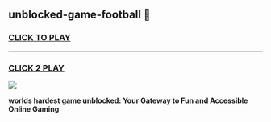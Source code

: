 
## unblocked-game-football 👋
<h3>
<a href="https://premium.freeplayer.one?title=unblocked-game-football&ref=14F">CLICK TO PLAY</a></h3>
<hr>

<h3>
<a href="https://premium.freeplayer.one?title=unblocked-game-football&ref=14F">CLICK 2 PLAY</a>
  
</h3>

<a href="https://premium.freeplayer.one?title=unblocked-game-football&ref=12F/"><img src="https://clearcache.store/games.png"></a>


**worlds hardest game unblocked: Your Gateway to Fun and Accessible Online Gaming**
